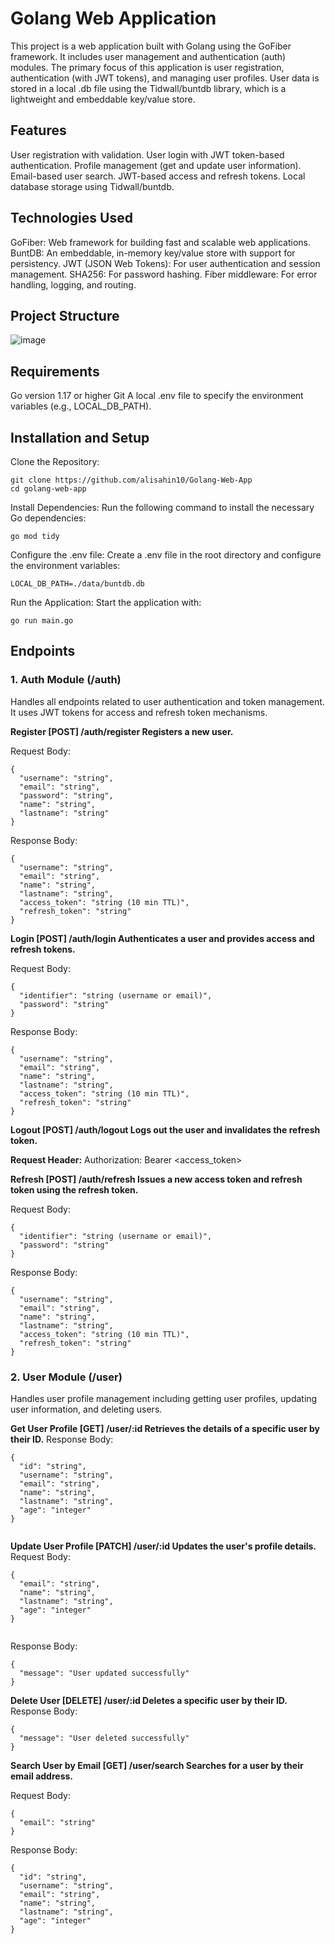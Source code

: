 # Golang Web Application
This project is a web application built with Golang using the GoFiber framework. It includes user management and authentication (auth) modules. The primary focus of this application is user registration, authentication (with JWT tokens), and managing user profiles. User data is stored in a local .db file using the Tidwall/buntdb library, which is a lightweight and embeddable key/value store.

## Features
User registration with validation.
User login with JWT token-based authentication.
Profile management (get and update user information).
Email-based user search.
JWT-based access and refresh tokens.
Local database storage using Tidwall/buntdb.

## Technologies Used
GoFiber: Web framework for building fast and scalable web applications.
BuntDB: An embeddable, in-memory key/value store with support for persistency.
JWT (JSON Web Tokens): For user authentication and session management.
SHA256: For password hashing.
Fiber middleware: For error handling, logging, and routing.

## Project Structure
![image](https://github.com/user-attachments/assets/3f5bae63-0416-4975-97d4-b0eda4c30d6a)

## Requirements
Go version 1.17 or higher
Git
A local .env file to specify the environment variables (e.g., LOCAL_DB_PATH).

## Installation and Setup
Clone the Repository:
```
git clone https://github.com/alisahin10/Golang-Web-App
cd golang-web-app

```



Install Dependencies: Run the following command to install the necessary Go dependencies:
```
go mod tidy
```

Configure the .env file: Create a .env file in the root directory and configure the environment variables:
```
LOCAL_DB_PATH=./data/buntdb.db
```

Run the Application: Start the application with:
```
go run main.go
```

## Endpoints
### 1. Auth Module (/auth)
Handles all endpoints related to user authentication and token management. It uses JWT tokens for access and refresh token mechanisms.

**Register [POST] /auth/register
Registers a new user.**

Request Body:
```
{
  "username": "string",
  "email": "string",
  "password": "string",
  "name": "string",
  "lastname": "string"
}

```
Response Body:
```
{
  "username": "string",
  "email": "string",
  "name": "string",
  "lastname": "string",
  "access_token": "string (10 min TTL)",
  "refresh_token": "string"
}
```

**Login [POST] /auth/login
Authenticates a user and provides access and refresh tokens.**

Request Body:
```
{
  "identifier": "string (username or email)",
  "password": "string"
}

```
Response Body:
```
{
  "username": "string",
  "email": "string",
  "name": "string",
  "lastname": "string",
  "access_token": "string (10 min TTL)",
  "refresh_token": "string"
}

```
**Logout [POST] /auth/logout
Logs out the user and invalidates the refresh token.**

**Request Header:** Authorization: Bearer <access_token>

**Refresh [POST] /auth/refresh
Issues a new access token and refresh token using the refresh token.**

Request Body:
```
{
  "identifier": "string (username or email)",
  "password": "string"
}

```
Response Body:
```
{
  "username": "string",
  "email": "string",
  "name": "string",
  "lastname": "string",
  "access_token": "string (10 min TTL)",
  "refresh_token": "string"
}
```

### 2. User Module (/user)
Handles user profile management including getting user profiles, updating user information, and deleting users.

**Get User Profile [GET] /user/:id
Retrieves the details of a specific user by their ID.**
Response Body:
```
{
  "id": "string",
  "username": "string",
  "email": "string",
  "name": "string",
  "lastname": "string",
  "age": "integer"
}


```
**Update User Profile [PATCH] /user/:id
Updates the user's profile details.**
Request Body:
```
{
  "email": "string",
  "name": "string",
  "lastname": "string",
  "age": "integer"
}


```
Response Body:
```
{
  "message": "User updated successfully"
}
```
**Delete User [DELETE] /user/:id
Deletes a specific user by their ID.**
Response Body:
```
{
  "message": "User deleted successfully"
}
```
**Search User by Email [GET] /user/search
Searches for a user by their email address.**

Request Body:
```
{
  "email": "string"
}
```
Response Body:
```
{
  "id": "string",
  "username": "string",
  "email": "string",
  "name": "string",
  "lastname": "string",
  "age": "integer"
}
```
